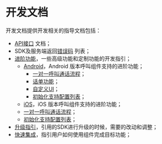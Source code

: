 # 开发文档
开发文档提供开发相关的指导文档包括：
- [API接口](API接口.md) 文档；
- SDK及服务端返回[错误码](错误码) 列表；
- [进阶功能](进阶功能)，一些高级功能和定制功能的开发指引；
  - [Android](进阶功能/Android)，Android 版本呼叫组件支持的进阶功能；
    -  [一对一呼叫通话流程](进阶功能/Android/一对一呼叫通话流程.md)；
    -  [话单功能](进阶功能/Android/话单功能.md)；
    -  [自定义UI](进阶功能/Android/自定义UI.md)；
    -  [初始化支持配置列表](进阶功能/Android/初始化支持配置列表.md)；
  - [iOS](进阶功能/iOS)，iOS 版本呼叫组件支持的进阶功能；
  -  [一对一呼叫通话流程](进阶功能/iOS/一对一呼叫通话流程.md)；
  -  [初始化支持配置列表](进阶功能/iOS/初始化支持配置列表.md)；
- [升级指引](升级指引)，引用的SDK进行升级的时候，需要的改动和调整；
- [快速集成](快速集成)，指引用户如何使用组件完成目标功能；
